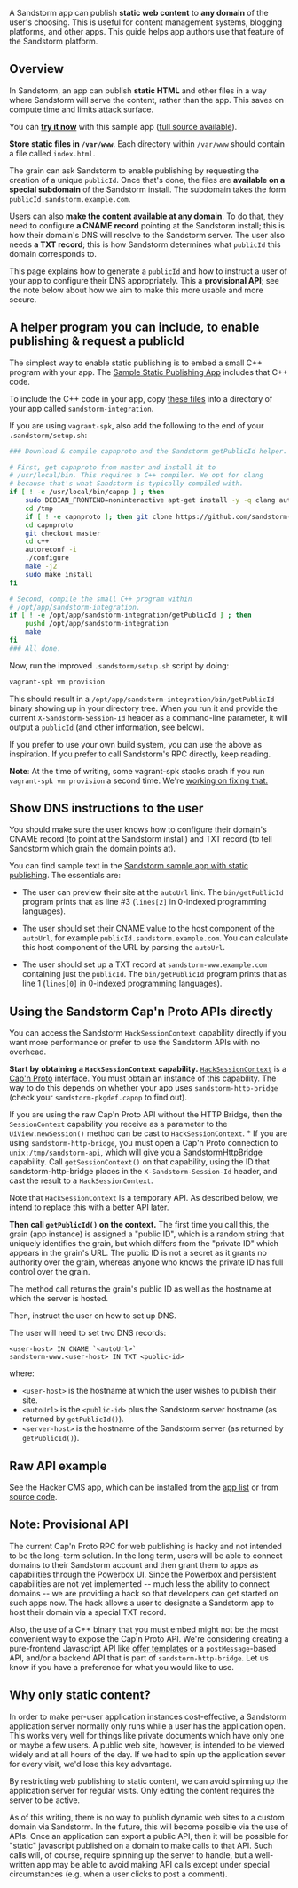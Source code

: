 A Sandstorm app can publish **static web content** to **any domain**
of the user's choosing. This is useful for content management systems,
blogging platforms, and other apps. This guide helps app authors use
that feature of the Sandstorm platform.

## Overview

In Sandstorm, an app can publish **static HTML** and other files in a
way where Sandstorm will serve the content, rather than the app. This
saves on compute time and limits attack surface.

You can **[try it
now](https://oasis.sandstorm.io/appdemo/qn94a65er7m7s3zgwrsnv8hhh81dw5mc8zpt75a8su30dqhv9gt0)**
with this sample app ([full source
available](https://github.com/paulproteus/sandstorm-sample-static-publishing/)).

**Store static files in `/var/www`**. Each directory within `/var/www`
should contain a file called `index.html`.

The grain can ask Sandstorm to enable publishing by requesting the
creation of a unique `publicId`. Once that's done, the files are
**available on a special subdomain** of the Sandstorm install. The
subdomain takes the form `publicId.sandstorm.example.com`.

Users can also **make the content available at any domain**. To do
that, they need to configure **a CNAME record** pointing at the
Sandstorm install; this is how their domain's DNS will resolve to the
Sandstorm server. The user also needs **a TXT record**; this is how
Sandstorm determines what `publicId` this domain corresponds to.

This page explains how to generate a `publicId` and how to instruct a
user of your app to configure their DNS appropriately. This a
**provisional API**; see the note below about how we aim to make this
more usable and more secure.

## A helper program you can include, to enable publishing & request a publicId

The simplest way to enable static publishing is to embed a small C++
program with your app. The [Sample Static Publishing
App](https://github.com/paulproteus/sandstorm-sample-static-publishing/)
includes that C++ code.

To include the C++ code in your app, copy [these
files](https://github.com/paulproteus/sandstorm-sample-static-publishing/tree/master/sandstorm-integration)
into a directory of your app called `sandstorm-integration`.

If you are using `vagrant-spk`, also add the following to the end of your
`.sandstorm/setup.sh`:

```bash
### Download & compile capnproto and the Sandstorm getPublicId helper.

# First, get capnproto from master and install it to
# /usr/local/bin. This requires a C++ compiler. We opt for clang
# because that's what Sandstorm is typically compiled with.
if [ ! -e /usr/local/bin/capnp ] ; then
    sudo DEBIAN_FRONTEND=noninteractive apt-get install -y -q clang autoconf pkg-config libtool
    cd /tmp
    if [ ! -e capnproto ]; then git clone https://github.com/sandstorm-io/capnproto; fi
    cd capnproto
    git checkout master
    cd c++
    autoreconf -i
    ./configure
    make -j2
    sudo make install
fi

# Second, compile the small C++ program within
# /opt/app/sandstorm-integration.
if [ ! -e /opt/app/sandstorm-integration/getPublicId ] ; then
    pushd /opt/app/sandstorm-integration
    make
fi
### All done.
```

Now, run the improved `.sandstorm/setup.sh` script by doing:

```bash
vagrant-spk vm provision
```

This should result in a
`/opt/app/sandstorm-integration/bin/getPublicId` binary showing up in
your directory tree. When you run it and provide the current
`X-Sandstorm-Session-Id` header as a command-line parameter, it will
output a `publicId` (and other information, see below).

If you prefer to use your own build system, you can use the above as
inspiration. If you prefer to call Sandstorm's RPC directly, keep
reading.

**Note**: At the time of writing, some vagrant-spk stacks crash if you
run `vagrant-spk vm provision` a second time. We're [working on fixing
that.](https://github.com/sandstorm-io/vagrant-spk/issues/87)

## Show DNS instructions to the user

You should make sure the user knows how to configure their domain's
CNAME record (to point at the Sandstorm install) and TXT record (to
tell Sandstorm which grain the domain points at).

You can find sample text in the [Sandstorm sample app with static
publishing](https://github.com/paulproteus/sandstorm-sample-static-publishing/blob/master/after_publish.php). The essentials are:

* The user can preview their site at the `autoUrl` link. The `bin/getPublicId` program
  prints that as line #3 (`lines[2]` in 0-indexed programming languages).

* The user should set their CNAME value to the host component of the
  `autoUrl`, for example `publicId.sandstorm.example.com`. You can
  calculate this host component of the URL by parsing the `autoUrl`.

* The user should set up a TXT record at `sandstorm-www.example.com`
  containing just the `publicId`. The `bin/getPublicId` program prints
  that as line 1 (`lines[0]` in 0-indexed programming languages).

## Using the Sandstorm Cap'n Proto APIs directly

You can access the Sandstorm `HackSessionContext` capability directly
if you want more performance or prefer to use the Sandstorm APIs with
no overhead.

**Start by obtaining a `HackSessionContext` capability.**
[`HackSessionContext`](https://github.com/sandstorm-io/sandstorm/blob/master/src/sandstorm/hack-session.capnp)
is a [Cap'n Proto](https://capnproto.org) interface. You must obtain
an instance of this capability. The way to do this depends on whether
your app uses `sandstorm-http-bridge` (check your
`sandstorm-pkgdef.capnp` to find out).

If you are using the raw Cap'n Proto API without the HTTP Bridge, then
the `SessionContext` capability you receive as a parameter to the
`UiView.newSession()` method can be cast to `HackSessionContext`.  *
If you are using `sandstorm-http-bridge`, you must open a Cap'n Proto
connection to `unix:/tmp/sandstorm-api`, which will give you a
[SandstormHttpBridge](https://github.com/sandstorm-io/sandstorm/blob/master/src/sandstorm/sandstorm-http-bridge.capnp)
capability. Call `getSessionContext()` on that capability, using the
ID that sandstorm-http-bridge places in the `X-Sandstorm-Session-Id`
header, and cast the result to a `HackSessionContext`.

Note that `HackSessionContext` is a temporary API. As described below,
we intend to replace this with a better API later.

**Then call `getPublicId()` on the context.** The first time you call
this, the grain (app instance) is assigned a "public ID", which is a
random string that uniquely identifies the grain, but which differs
from the "private ID" which appears in the grain's URL. The public ID
is not a secret as it grants no authority over the grain, whereas
anyone who knows the private ID has full control over the grain.

The method call returns the grain's public ID as well as the hostname
at which the server is hosted.

Then, instruct the user on how to set up DNS.

The user will need to set two DNS records:

    <user-host> IN CNAME `<autoUrl>`
    sandstorm-www.<user-host> IN TXT <public-id>

where:

* `<user-host>` is the hostname at which the user wishes to publish their site.
* `<autoUrl>` is the `<public-id>` plus the Sandstorm server hostname (as returned by `getPublicId()`).
* `<server-host>` is the hostname of the Sandstorm server (as returned by `getPublicId()`).

## Raw API example

See the Hacker CMS app, which can be installed from the [app
list](https://sandstorm.io/apps) or from [source
code](https://github.com/kentonv/ssjekyll).

## Note: Provisional API

The current Cap'n Proto RPC for web publishing is hacky and not
intended to be the long-term solution. In the long term, users will be
able to connect domains to their Sandstorm account and then grant them
to apps as capabilities through the Powerbox UI. Since the Powerbox
and persistent capabilities are not yet implemented -- much less the
ability to connect domains -- we are providing a hack so that
developers can get started on such apps now. The hack allows a user to
designate a Sandstorm app to host their domain via a special TXT
record.

Also, the use of a C++ binary that you must embed might not be the
most convenient way to expose the Cap'n Proto API. We're considering
creating a pure-frontend Javascript API like [offer
templates](http-apis.md) or a `postMessage`-based API, and/or a
backend API that is part of `sandstorm-http-bridge`. Let us know if
you have a preference for what you would like to use.

## Why only static content?

In order to make per-user application instances cost-effective, a
Sandstorm application server normally only runs while a user has the
application open. This works very well for things like private
documents which have only one or maybe a few users. A public web site,
however, is intended to be viewed widely and at all hours of the
day. If we had to spin up the application sever for every visit, we'd
lose this key advantage.

By restricting web publishing to static content, we can avoid spinning
up the application server for regular visits. Only editing the content
requires the server to be active.

As of this writing, there is no way to publish dynamic web sites to a
custom domain via Sandstorm. In the future, this will become possible
via the use of APIs. Once an application can export a public API, then
it will be possible for "static" javascript published on a domain to
make calls to that API. Such calls will, of course, require spinning
up the server to handle, but a well-written app may be able to avoid
making API calls except under special circumstances (e.g. when a user
clicks to post a comment).
